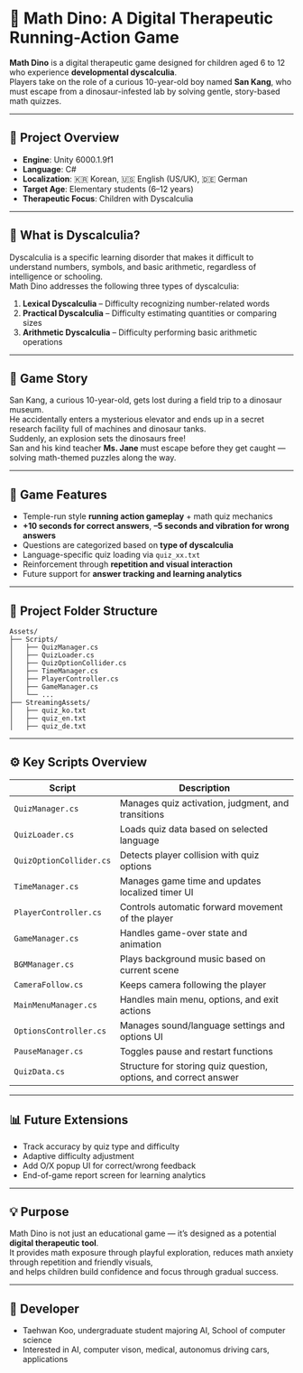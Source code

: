 
# 🦖 Math Dino: A Digital Therapeutic Running-Action Game

**Math Dino** is a digital therapeutic game designed for children aged 6 to 12 who experience **developmental dyscalculia**.  
Players take on the role of a curious 10-year-old boy named **San Kang**, who must escape from a dinosaur-infested lab by solving gentle, story-based math quizzes.

---

## 🎯 Project Overview

- **Engine**: Unity 6000.1.9f1  
- **Language**: C#  
- **Localization**: 🇰🇷 Korean, 🇺🇸 English (US/UK), 🇩🇪 German  
- **Target Age**: Elementary students (6–12 years)  
- **Therapeutic Focus**: Children with Dyscalculia

---

## 🧠 What is Dyscalculia?

Dyscalculia is a specific learning disorder that makes it difficult to understand numbers, symbols, and basic arithmetic, regardless of intelligence or schooling.  
Math Dino addresses the following three types of dyscalculia:

1. **Lexical Dyscalculia** – Difficulty recognizing number-related words  
2. **Practical Dyscalculia** – Difficulty estimating quantities or comparing sizes  
3. **Arithmetic Dyscalculia** – Difficulty performing basic arithmetic operations

---

## 🧩 Game Story

San Kang, a curious 10-year-old, gets lost during a field trip to a dinosaur museum.  
He accidentally enters a mysterious elevator and ends up in a secret research facility full of machines and dinosaur tanks.  
Suddenly, an explosion sets the dinosaurs free!  
San and his kind teacher **Ms. Jane** must escape before they get caught — solving math-themed puzzles along the way.

---

## 🧪 Game Features

- Temple-run style **running action gameplay** + math quiz mechanics  
- **+10 seconds for correct answers**, **–5 seconds and vibration for wrong answers**  
- Questions are categorized based on **type of dyscalculia**  
- Language-specific quiz loading via `quiz_xx.txt`  
- Reinforcement through **repetition and visual interaction**  
- Future support for **answer tracking and learning analytics**

---

## 📁 Project Folder Structure

```
Assets/
├── Scripts/
│   ├── QuizManager.cs
│   ├── QuizLoader.cs
│   ├── QuizOptionCollider.cs
│   ├── TimeManager.cs
│   ├── PlayerController.cs
│   ├── GameManager.cs
│   └── ...
├── StreamingAssets/
│   ├── quiz_ko.txt
│   ├── quiz_en.txt
│   ├── quiz_de.txt
```

---

## ⚙️ Key Scripts Overview

| Script | Description |
|--------|-------------|
| `QuizManager.cs` | Manages quiz activation, judgment, and transitions |
| `QuizLoader.cs` | Loads quiz data based on selected language |
| `QuizOptionCollider.cs` | Detects player collision with quiz options |
| `TimeManager.cs` | Manages game time and updates localized timer UI |
| `PlayerController.cs` | Controls automatic forward movement of the player |
| `GameManager.cs` | Handles game-over state and animation |
| `BGMManager.cs` | Plays background music based on current scene |
| `CameraFollow.cs` | Keeps camera following the player |
| `MainMenuManager.cs` | Handles main menu, options, and exit actions |
| `OptionsController.cs` | Manages sound/language settings and options UI |
| `PauseManager.cs` | Toggles pause and restart functions |
| `QuizData.cs` | Structure for storing quiz question, options, and correct answer |

---

## 📊 Future Extensions

- Track accuracy by quiz type and difficulty  
- Adaptive difficulty adjustment  
- Add O/X popup UI for correct/wrong feedback  
- End-of-game report screen for learning analytics

---

## 💡 Purpose

Math Dino is not just an educational game — it’s designed as a potential **digital therapeutic tool**.  
It provides math exposure through playful exploration, reduces math anxiety through repetition and friendly visuals,  
and helps children build confidence and focus through gradual success.

---

## 👤 Developer

- Taehwan Koo, undergraduate student majoring AI, School of computer science  
- Interested in AI, computer vison, medical, autonomus driving cars, applications
